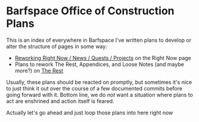 # Barfspace Office of Construction Plans

This is an index of everywhere in Barfspace I've written plans to develop or alter the structure of pages in some way:

- [Reworking Right Now / News / Quests / Projects][rn-rework] on the Right Now page
- Plans to rework The Rest, Appendices, and Loose Notes (and maybe more?) on [The Rest][]

[rn-rework]: 41218b84-cd08-48a5-b91a-865e8b90c46a.md#plans-for-this-institutionalized-with-this-structure
[The Rest]: ff47c3c8-6686-4225-ba27-23f61c604e0d.md

Usually, these plans should be reacted on promptly, but sometimes it's nice to just think it out over the course of a few documented commits before going forward with it. Bottom line, we do *not* want a situation where plans to act are enshrined and action itself is feared.

Actually let's go ahead and just loop those plans into here right now
